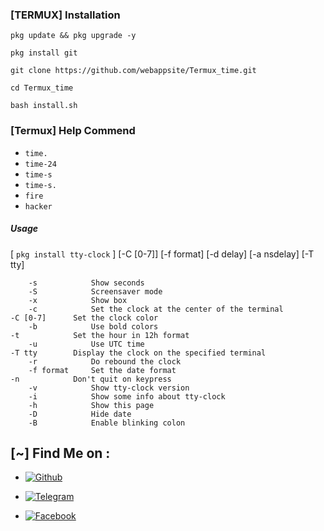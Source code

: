 ### [TERMUX] Installation


```
pkg update && pkg upgrade -y
```
```
pkg install git
```
```
git clone https://github.com/webappsite/Termux_time.git
```
```
cd Termux_time
```
```
bash install.sh
```


### [Termux] Help Commend

 - `time.`
 - `time-24`
 - `time-s`
 - `time-s.`
 - `fire`
 - `hacker`


##### Usage

[ `pkg install tty-clock` ]
[-C [0-7]] [-f format] [-d delay] [-a nsdelay] [-T tty]
```
    -s            Show seconds
    -S            Screensaver mode
    -x            Show box
    -c            Set the clock at the center of the terminal                                                             -C [0-7]      Set the clock color
    -b            Use bold colors                                                                                         -t            Set the hour in 12h format
    -u            Use UTC time                                                                                            -T tty        Display the clock on the specified terminal
    -r            Do rebound the clock
    -f format     Set the date format                                                                                     -n            Don't quit on keypress
    -v            Show tty-clock version
    -i            Show some info about tty-clock
    -h            Show this page
    -D            Hide date
    -B            Enable blinking colon
```

## [~] Find Me on :

- [![Github](https://img.shields.io/badge/Github-KasRoudra-green?style=for-the-badge&logo=github)](https://github.com/webappsite)

- [![Telegram](https://img.shields.io/badge/Gmail-KasRoudra-green?style=for-the-badge&logo=telegram)](https://t.me/masterdas000)

- [![Facebook](https://img.shields.io/badge/Facebook-KasRoudra-green?style=for-the-badge&logo=facebook)](https://facebook.com/x)

